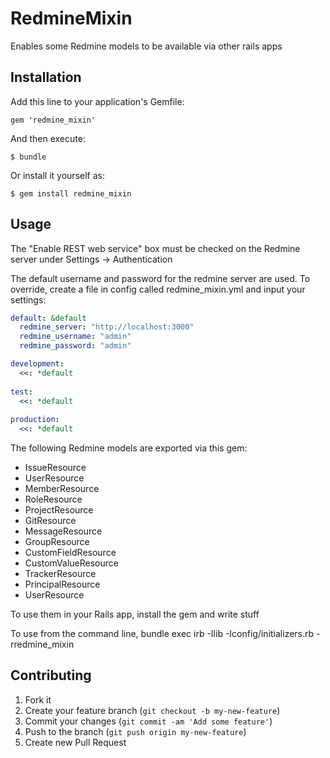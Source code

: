 # RedmineMixin

Enables some Redmine models to be available via other rails apps

## Installation

Add this line to your application's Gemfile:

    gem 'redmine_mixin'

And then execute:

    $ bundle

Or install it yourself as:

    $ gem install redmine_mixin

## Usage

The "Enable REST web service" box must be checked on the Redmine server under Settings -> Authentication

The default username and password for the redmine server are used. To override, create a file in config called
redmine_mixin.yml and input your settings:

```yml
default: &default
  redmine_server: "http://localhost:3000"
  redmine_username: "admin"
  redmine_password: "admin"

development:
  <<: *default
  
test:
  <<: *default
  
production:
  <<: *default
```
The following Redmine models are exported via this gem:

* IssueResource
* UserResource
* MemberResource
* RoleResource
* ProjectResource
* GitResource
* MessageResource
* GroupResource
* CustomFieldResource
* CustomValueResource
* TrackerResource
* PrincipalResource
* UserResource

To use them in your Rails app, install the gem and write stuff

To use from the command line,  bundle exec irb -Ilib -Iconfig/initializers.rb -rredmine_mixin

## Contributing

1. Fork it
2. Create your feature branch (`git checkout -b my-new-feature`)
3. Commit your changes (`git commit -am 'Add some feature'`)
4. Push to the branch (`git push origin my-new-feature`)
5. Create new Pull Request
